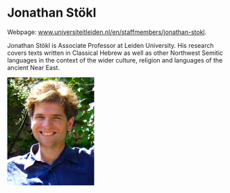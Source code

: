 # Jonathan Stökl

Webpage: <a href="https://www.universiteitleiden.nl/en/staffmembers/jonathan-stokl#tab-1" target="blank">www.universiteitleiden.nl/en/staffmembers/jonathan-stokl</a>.

Jonathan Stökl is Associate Professor at Leiden University. His research covers texts written in Classical Hebrew as well as other Northwest Semitic languages in the context of the wider culture, religion and languages of the ancient Near East.

![t. jonathan stokl](../photos/jonathan_stokl.jpg "T. Jonathan Stökl")
